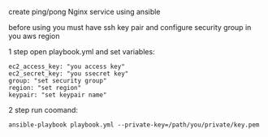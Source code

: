 create ping/pong Nginx service using ansible

before using you must have ssh key pair and configure security group in you aws region

1 step open playbook.yml and set variables:

    ec2_access_key: "you access key"
    ec2_secret_key: "you ssecret key"
    group: "set security group"
    region: "set region"
    keypair: "set keypair name"

2 step run coomand:

	ansible-playbook playbook.yml --private-key=/path/you/private/key.pem